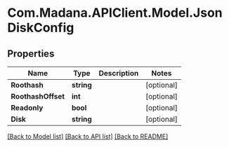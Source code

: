
# Com.Madana.APIClient.Model.JsonDiskConfig

## Properties

Name | Type | Description | Notes
------------ | ------------- | ------------- | -------------
**Roothash** | **string** |  | [optional] 
**RoothashOffset** | **int** |  | [optional] 
**Readonly** | **bool** |  | [optional] 
**Disk** | **string** |  | [optional] 

[[Back to Model list]](../README.md#documentation-for-models)
[[Back to API list]](../README.md#documentation-for-api-endpoints)
[[Back to README]](../README.md)

